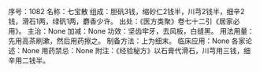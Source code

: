 序号：1082
名称：七宝散
组成：胆矾3钱，缩砂仁2钱半，川芎2钱半，细辛2钱，滑石1两，绿矾1两，麝香少许。
出处：《医方类聚》卷七十二引《居家必用》。
主治：None
加减：None
功效：坚齿牢牙，去风板，白缝黑。
用法用量：先用高茶刷漱，然后用药擦之。
制备方法：上为细末。
临床应用：None
各家论述：None
用药禁忌：None
附注：《经验秘方》以石膏代滑石，川芎用三钱，细辛用二钱半。
